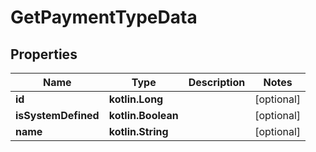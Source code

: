 
# GetPaymentTypeData

## Properties
| Name | Type | Description | Notes |
| ------------ | ------------- | ------------- | ------------- |
| **id** | **kotlin.Long** |  |  [optional] |
| **isSystemDefined** | **kotlin.Boolean** |  |  [optional] |
| **name** | **kotlin.String** |  |  [optional] |



